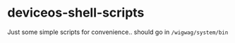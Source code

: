 # deviceos-shell-scripts
Just some simple scripts for convenience.. should go in `/wigwag/system/bin`
